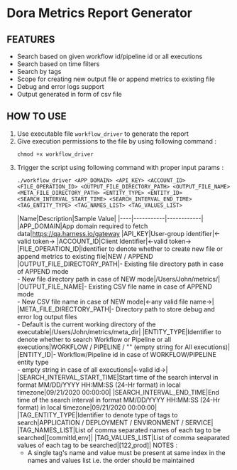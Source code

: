 # Dora Metrics Report Generator

## FEATURES
* Search based on given workflow id/pipeline id or all executions
* Search based on time filters
* Search by tags
* Scope for creating new output file or append metrics to existing file
* Debug and error logs support
* Output generated in form of csv file

## HOW TO USE
1. Use executable file `workflow_driver` to generate the report
2. Give execution permissions to the file by using following command :
    ```commandline
    chmod +x workflow_driver
   ```
3. Trigger the script using following command with proper input params :
    ```commandline
    ./workflow_driver <APP_DOMAIN> <API_KEY> <ACCOUNT_ID> <FILE_OPERATION_ID> <OUTPUT_FILE_DIRECTORY_PATH> <OUTPUT_FILE_NAME> <META_FILE_DIRECTORY_PATH> <ENTITY_TYPE> <ENTITY_ID> <SEARCH_INTERVAL_START_TIME> <SEARCH_INTERVAL_END_TIME> <TAG_ENTITY_TYPE> <TAG_NAMES_LIST> <TAG_VALUES_LIST>
   ```
   |Name|Description|Sample Value|
       |----|-----------|------------|
   |APP_DOMAIN|App domain required to fetch data|https://qa.harness.io/gateway
   |API_KEY|User-group identifier|<-valid token->
   |ACCOUNT_ID|Client Identifier|<-valid token->
   |FILE_OPERATION_ID|Identifier to denote whether to create new file or append metrics to existing file|NEW / APPEND
   |OUTPUT_FILE_DIRECTORY_PATH|- Existing file directory path in case of APPEND mode<br>- New file directory path in case of NEW mode|/Users/John/metrics/|
   |OUTPUT_FILE_NAME|- Existing CSV file name in case of APPEND mode<br>- New CSV file name in case of NEW mode|<-any valid file name->|
   |META_FILE_DIRECTORY_PATH|- Directory path to store debug and error log output files<br>- Default is the current working directory of the executable|/Users/John/metrics/meta_dir|
   |ENTITY_TYPE|Identifier to denote whether to search Workflow or Pipeline or all executions|WORKFLOW / PIPELINE / "" (empty string for All executions)|
   |ENTITY_ID|- Workflow/Pipeline id in case of WORKFLOW/PIPELINE entity type<br>- empty string in case of all executions|<-valid id->|
   |SEARCH_INTERVAL_START_TIME|Start time of the search interval in format MM/DD/YYYY HH:MM:SS (24-Hr format) in local timezone|09/21/2020 00:00:00|
   |SEARCH_INTERVAL_END_TIME|End time of the search interval in format MM/DD/YYYY HH:MM:SS (24-Hr format) in local timezone|09/21/2020 00:00:00|
   |TAG_ENTITY_TYPE|Identifier to denote type of tags to search|APPLICATION / DEPLOYMENT / ENVIRONMENT / SERVICE|
   |TAG_NAMES_LIST|List of comma separated names of each tag to be searched|[commitId,env]|
   |TAG_VALUES_LIST|List of comma seaparated values of each tag to be searched|[122,prod]|
   NOTES :
    * A single tag's name and value must be present at same index in the names and values list i.e. the order should be maintained
   